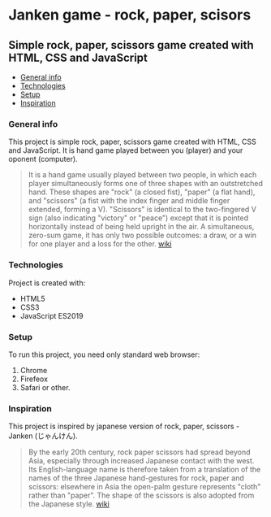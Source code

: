 # Janken game - rock, paper, scisors
## Simple rock, paper, scissors game created with HTML, CSS and JavaScript

* [General info](#general-info)
* [Technologies](#technologies)
* [Setup](#setup)
* [Inspiration](#inspiration)

### General info
This project is simple rock, paper, scissors game created with HTML, CSS and JavaScript. It is hand game played between you (player) and your oponent (computer).

> It is a hand game usually played between two people, in which each player simultaneously forms one of three shapes with an outstretched hand. These shapes are "rock" (a closed fist), "paper" (a flat hand), and "scissors" (a fist with the index finger and middle finger extended, forming a V). "Scissors" is identical to the two-fingered V sign (also indicating "victory" or "peace") except that it is pointed horizontally instead of being held upright in the air. A simultaneous, zero-sum game, it has only two possible outcomes: a draw, or a win for one player and a loss for the other. [wiki](https://en.wikipedia.org/wiki/Rock_paper_scissors)
	
### Technologies
Project is created with:
* HTML5
* CSS3
* JavaScript ES2019
	
### Setup
To run this project, you need only standard web browser:
1. Chrome
2. Firefeox
3. Safari or other.

### Inspiration
This project is inspired by japanese version of rock, paper, scissors - Janken (じゃんけん).

> By the early 20th century, rock paper scissors had spread beyond Asia, especially through increased Japanese contact with the west. Its English-language name is therefore taken from a translation of the names of the three Japanese hand-gestures for rock, paper and scissors: elsewhere in Asia the open-palm gesture represents "cloth" rather than "paper". The shape of the scissors is also adopted from the Japanese style. [wiki](https://en.wikipedia.org/wiki/Rock_paper_scissors)
